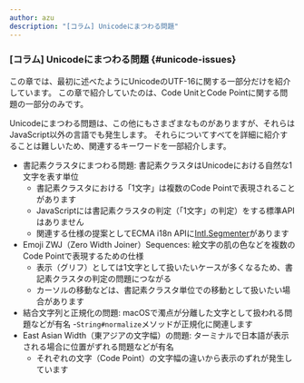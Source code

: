```yaml
---
author: azu
description: "[コラム] Unicodeにまつわる問題"
---
```


<!-- このコラムは本文に含めていないけど、メモ的においておく -->

### [コラム] Unicodeにまつわる問題 {#unicode-issues}

この章では、最初に述べたようにUnicodeのUTF-16に関する一部分だけを紹介しています。
この章で紹介していたのは、Code UnitとCode Pointに関する問題の一部分のみです。

Unicodeにまつわる問題は、この他にもさまざまなものがありますが、それらはJavaScript以外の言語でも発生します。
それらについてすべてを詳細に紹介することは難しいため、関連するキーワードを一部紹介します。

- 書記素クラスタにまつわる問題: 書記素クラスタはUnicodeにおける自然な1文字を表す単位
    - 書記素クラスタにおける「1文字」は複数のCode Pointで表現されることがあります
    - JavaScriptには書記素クラスタの判定（「1文字」の判定）をする標準APIはありません
    - 関連する仕様の提案としてECMA i18n APIに[Intl.Segmenter](https://github.com/tc39/proposal-intl-segmenter)があります
- Emoji ZWJ（Zero Width Joiner）Sequences: 絵文字の肌の色などを複数のCode Pointで表現するための仕様
    - 表示（グリフ）としては1文字として扱いたいケースが多くなるため、書記素クラスタの判定の問題につながる
    - カーソルの移動などは、書記素クラスタ単位での移動として扱いたい場合があります
- 結合文字列と正規化の問題: macOSで濁点が分離した文字として扱われる問題などが有名
    -`String#normalize`メソッドが正規化に関連します
- East Asian Width（東アジアの文字幅）の問題: ターミナルで日本語が表示される場合に位置がずれる問題などが有名
    - それぞれの文字（Code Point）の文字幅の違いから表示のずれが発生しています
